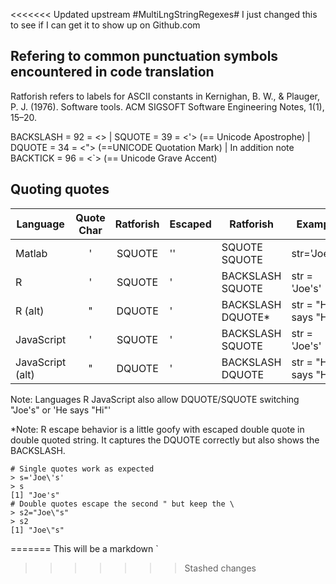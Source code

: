 <<<<<<< Updated upstream
#MultiLngStringRegexes#
I just changed this to see if I can get it to show up on Github.com

## Refering to common punctuation symbols encountered in code translation
Ratforish refers to labels for ASCII constants in
Kernighan, B. W., & Plauger, P. J. (1976). Software tools. ACM SIGSOFT Software Engineering Notes, 1(1), 15–20.

BACKSLASH = 92 = <\> | SQUOTE = 39 = <'>    (== Unicode Apostrophe) |  DQUOTE = 34 = <"> (==UNICODE Quotation Mark) |
In addition note BACKTICK = 96 = <`> (== Unicode Grave Accent)
## Quoting quotes
Language        | Quote Char  | Ratforish | Escaped| Ratforish       | Example
----------------|:-----------:|:---------:|--------|-----------------|-----------------|
Matlab          | '           |  SQUOTE   |''      | SQUOTE SQUOTE | str='Joe''s'      |
R               | '           |  SQUOTE   | \'     | BACKSLASH SQUOTE| str = 'Joe\'s'  |
R   (alt)       |"            |  DQUOTE   | \'     | BACKSLASH DQUOTE*| str = "He says \"Hi\""|
JavaScript      | '           |    SQUOTE     | \' | BACKSLASH SQUOTE  | str = 'Joe\'s' |
JavaScript (alt) | " | DQUOTE | \' | BACKSLASH DQUOTE  | str = "He says \"Hi\""



Note: Languages R JavaScript also allow DQUOTE/SQUOTE switching "Joe's" or 'He says "Hi"'

*Note: R escape behavior is a little goofy with escaped double quote in double quoted string. It captures the DQUOTE correctly but also shows the BACKSLASH.

````
# Single quotes work as expected
> s='Joe\'s'
> s
[1] "Joe's"
# Double quotes escape the second " but keep the \
> s2="Joe\"s"
> s2
[1] "Joe\"s"
````

=======
This will be a markdown
    	       `
>>>>>>> Stashed changes
